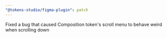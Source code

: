 ```yaml
---
"@tokens-studio/figma-plugin": patch
---
```


Fixed a bug that caused Composition token's scroll menu to behave weird when scrolling down